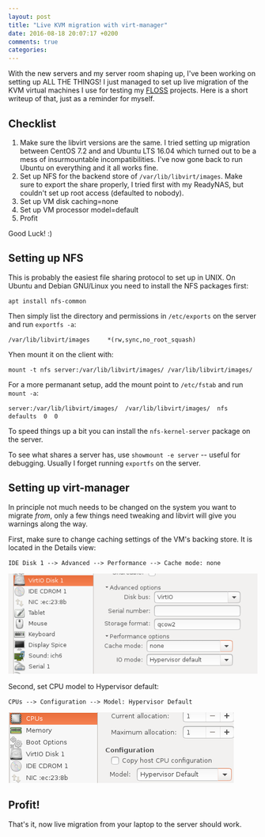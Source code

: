 ```yaml
---
layout: post
title: "Live KVM migration with virt-manager"
date: 2016-08-18 20:07:17 +0200
comments: true
categories:
---
```


With the new servers and my server room shaping up, I've been working on
setting up ALL THE THINGS!  I just managed to set up live migration of
the KVM virtual machines I use for testing my [FLOSS][1] projects.  Here
is a short writeup of that, just as a reminder for myself.


## Checklist

1. Make sure the libvirt versions are the same.  I tried setting up
   migration between CentOS 7.2 and and Ubuntu LTS 16.04 which turned
   out to be a mess of insurmountable incompatibilities.  I've now gone
   back to run Ubuntu on everything and it all works fine.
2. Set up NFS for the backend store of `/var/lib/libvirt/images`.  Make
   sure to export the share properly, I tried first with my ReadyNAS, but
   couldn't set up root access (defaulted to nobody).
3. Set up VM disk caching=none
4. Set up VM processor model=default
5. Profit

Good Luck! :)

<!-- more -->


## Setting up NFS

This is probably the easiest file sharing protocol to set up in UNIX.
On Ubuntu and Debian GNU/Linux you need to install the NFS packages
first:

    apt install nfs-common

Then simply list the directory and permissions in `/etc/exports` on the
server and run `exportfs -a`:

    /var/lib/libvirt/images		*(rw,sync,no_root_squash)

Yhen mount it on the client with:

    mount -t nfs server:/var/lib/libvirt/images/ /var/lib/libvirt/images/

For a more permanant setup, add the mount point to `/etc/fstab` and run
`mount -a`:

    server:/var/lib/libvirt/images/  /var/lib/libvirt/images/  nfs  defaults  0  0

To speed things up a bit you can install the `nfs-kernel-server` package
on the server.

To see what shares a server has, use `showmount -e server` -- useful for
debugging.  Usually I forget running `exportfs` on the server.


## Setting up virt-manager

In principle not much needs to be changed on the system you want to
migrate *from*, only a few things need tweaking and libvirt will give
you warnings along the way.

First, make sure to change caching settings of the VM's backing store.
It is located in the Details view:

    IDE Disk 1 --> Advanced --> Performance --> Cache mode: none

<img class="center" src="/images/migrate-disk-nocache.png">

Second, set CPU model to Hypervisor default:

    CPUs --> Configuration --> Model: Hypervisor Default

<img class="center" src="/images/migrate-cpu-default.png">


## Profit!

That's it, now live migration from your laptop to the server should work.


[1]: https://en.wikipedia.org/wiki/Free_and_open-source_software

<!--
  -- Local Variables:
  -- mode: markdown
  -- End:
  -->
